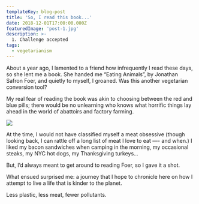 ```yaml
---
templateKey: blog-post
title: 'So, I read this book...'
date: 2018-12-01T17:00:00.000Z
featuredImage: 'post-1.jpg'
description: >-
  1. Challenge accepted
tags:
  - vegetarianism
---
```


About a year ago, I lamented to a friend how infrequently I read these days, so she lent me a book. She handed me “Eating Animals”, by Jonathan Safron Foer, and quietly to myself, I groaned. Was this another vegetarian conversion tool?

My real fear of reading the book was akin to choosing between the red and blue pills; there would be no unlearning who knows what horrific things lay ahead in the world of abattoirs and factory farming.

![](/img/post-1.jpg)

At the time, I would not have classified myself a meat obsessive (though looking back, I can rattle off a long list of meat I love to eat —- and when.) I liked my bacon sandwiches when camping in the morning, my occasional steaks, my NYC hot dogs, my Thanksgiving turkeys...

But, I’d always meant to get around to reading Foer, so I gave it a shot.

What ensued surprised me: a journey that I hope to chronicle here on how I attempt to live a life that is kinder to the planet.

Less plastic, less meat, fewer pollutants.
